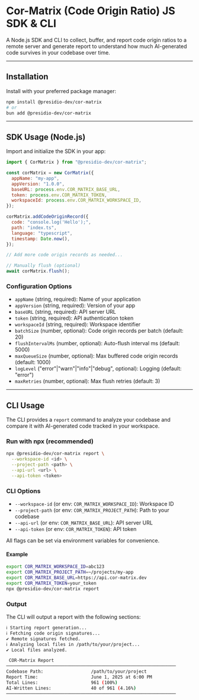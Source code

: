 # Cor-Matrix (Code Origin Ratio) JS SDK & CLI

A Node.js SDK and CLI to collect, buffer, and report code origin ratios to a remote server and generate report to understand how much AI-generated code survives in your codebase over time.

---

## Installation

Install with your preferred package manager:

```bash
npm install @presidio-dev/cor-matrix
# or
bun add @presidio-dev/cor-matrix
```

---

## SDK Usage (Node.js)

Import and initialize the SDK in your app:

```js
import { CorMatrix } from "@presidio-dev/cor-matrix";

const corMatrix = new CorMatrix({
  appName: "my-app",
  appVersion: "1.0.0",
  baseURL: process.env.COR_MATRIX_BASE_URL,
  token: process.env.COR_MATRIX_TOKEN,
  workspaceId: process.env.COR_MATRIX_WORKSPACE_ID,
});

corMatrix.addCodeOriginRecord({
  code: "console.log('Hello');",
  path: "index.ts",
  language: "typescript",
  timestamp: Date.now(),
});

// Add more code origin records as needed...

// Manually flush (optional)
await corMatrix.flush();
```

### Configuration Options

- `appName` (string, required): Name of your application
- `appVersion` (string, required): Version of your app
- `baseURL` (string, required): API server URL
- `token` (string, required): API authentication token
- `workspaceId` (string, required): Workspace identifier
- `batchSize` (number, optional): Code origin records per batch (default: 20)
- `flushIntervalMs` (number, optional): Auto-flush interval ms (default: 5000)
- `maxQueueSize` (number, optional): Max buffered code origin records (default: 1000)
- `logLevel` ("error"|"warn"|"info"|"debug", optional): Logging (default: "error")
- `maxRetries` (number, optional): Max flush retries (default: 3)

---

## CLI Usage

The CLI provides a `report` command to analyze your codebase and compare it with AI-generated code tracked in your workspace.

### Run with npx (recommended)

```bash
npx @presidio-dev/cor-matrix report \
  --workspace-id <id> \
  --project-path <path> \
  --api-url <url> \
  --api-token <token>
```

### CLI Options

- `--workspace-id` (or env: `COR_MATRIX_WORKSPACE_ID`): Workspace ID
- `--project-path` (or env: `COR_MATRIX_PROJECT_PATH`): Path to your codebase
- `--api-url` (or env: `COR_MATRIX_BASE_URL`): API server URL
- `--api-token` (or env: `COR_MATRIX_TOKEN`): API token

All flags can be set via environment variables for convenience.

#### Example

```bash
export COR_MATRIX_WORKSPACE_ID=abc123
export COR_MATRIX_PROJECT_PATH=~/projects/my-app
export COR_MATRIX_BASE_URL=https://api.cor-matrix.dev
export COR_MATRIX_TOKEN=your_token
npx @presidio-dev/cor-matrix report
```

### Output

The CLI will output a report with the following sections:

```bash
ℹ Starting report generation...
ℹ Fetching code origin signatures...
✔ Remote signatures fetched.
ℹ Analyzing local files in /path/to/your/project...
✔ Local files analyzed.

 COR-Matrix Report
────────────────────────────────────────────────────────────────
Codebase Path:                  /path/to/your/project
Report Time:                    June 1, 2025 at 6:00 PM
Total Lines:                    961 (100%)
AI-Written Lines:               40 of 961 (4.16%)
────────────────────────────────────────────────────────────────
```
